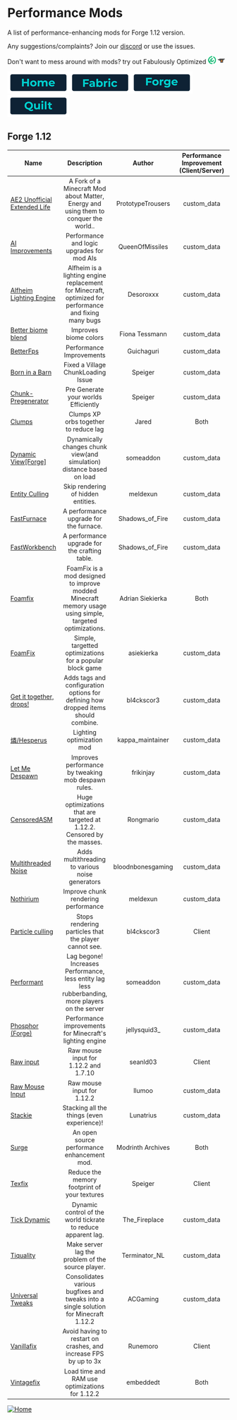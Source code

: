 
# Performance Mods
A list of performance-enhancing mods for Forge 1.12 version.

Any suggestions/complaints?
Join our [discord](https://discord.gg/8nzHYhVUQS) or use the issues.

Don't want to mess around with mods? try out Fabulously Optimized [![Modrinth Logo](https://raw.githubusercontent.com/TheUsefulLists/assets/main/Images/Platform_Icons/Modrinth.png)](https://modrinth.com/modpack/fabulously-optimized) [![CurseForge Logo](https://raw.githubusercontent.com/TheUsefulLists/assets/main/Images/Platform_Icons/CurseForge.png)](https://www.curseforge.com/minecraft/modpacks/fabulously-optimized)

[![Home](https://raw.githubusercontent.com/TheUsefulLists/assets/main/Images/Buttons/Small/Home.png)](/README.md)[![Fabric](https://raw.githubusercontent.com/TheUsefulLists/assets/main/Images/Buttons/Small/Fabric.png)](#fabric-120x)[![Forge](https://raw.githubusercontent.com/TheUsefulLists/assets/main/Images/Buttons/Small/Forge.png)](#forge-120x)[![Quilt](https://raw.githubusercontent.com/TheUsefulLists/assets/main/Images/Buttons/Small/Quilt.png)](#quilt-120x)

## Forge 1.12

| Name |  Description | Author | Performance Improvement (Client/Server) | Need help? |
| --- | :---: | :---: | :---: | :---: |
| [AE2 Unofficial Extended Life](https://www.curseforge.com/minecraft/mc-mods/ae2-extended-life) | A Fork of a Minecraft Mod about Matter, Energy and using them to conquer the world..  | PrototypeTrousers | custom_data |  [Github](None) 
| [AI Improvements](https://www.curseforge.com/minecraft/mc-mods/ai-improvements) | Performance and logic upgrades for mod AIs | QueenOfMissiles | custom_data |  [Github](https://github.com/BuiltBrokenModding/AI-Improvements) 
| [Alfheim Lighting Engine](https://www.curseforge.com/minecraft/mc-mods/alfheim-lighting-engine) | Alfheim is a lighting engine replacement for Minecraft, optimized for performance and fixing many bugs | Desoroxxx | custom_data |  [Github](https://github.com/Red-Studio-Ragnarok/Alfheim) 
| [Better biome blend](https://modrinth.com/mod/better-biome-blend) | Improves biome colors | Fiona Tessmann | custom_data |  [Github](https://github.com/FionaTheMortal/better-biome-blend/issues) 
| [BetterFps](https://www.curseforge.com/minecraft/mc-mods/betterfps) | Performance Improvements | Guichaguri | custom_data |  [Github](https://github.com/Guichaguri/BetterFps) 
| [Born in a Barn](https://www.curseforge.com/minecraft/mc-mods/born-in-a-barn) | Fixed a Village ChunkLoading Issue | Speiger | custom_data |  [Github](None) 
| [Chunk-Pregenerator](https://www.curseforge.com/minecraft/mc-mods/chunkpregenerator) | Pre Generate your worlds Efficiently | Speiger | custom_data |  [Github](https://github.com/TinyModularThings/Chunk-Pregenerator-Issue-Tracker/issues) [Wiki](https://github.com/TinyModularThings/Chunk-Pregenerator-Issue-Tracker/wiki)
| [Clumps](https://modrinth.com/mod/clumps) | Clumps XP orbs together to reduce lag | Jared | Both |  [Github](https://github.com/jaredlll08/Clumps/issues) 
| [Dynamic View[Forge]](https://www.curseforge.com/minecraft/mc-mods/dynamic-view) | Dynamically changes chunk view(and simulation) distance based on load | someaddon | custom_data |  [Github](https://github.com/ldtteam/DynView) 
| [Entity Culling](https://www.curseforge.com/minecraft/mc-mods/entity-culling) | Skip rendering of hidden entities. | meldexun | custom_data |  [Github](https://github.com/Meldexun/EntityCulling) 
| [FastFurnace](https://www.curseforge.com/minecraft/mc-mods/fastfurnace) | A performance upgrade for the furnace. | Shadows_of_Fire | custom_data |  [Github](https://github.com/Shadows-of-Fire/FastFurnace) 
| [FastWorkbench](https://www.curseforge.com/minecraft/mc-mods/fastworkbench) | A performance upgrade for the crafting table. | Shadows_of_Fire | custom_data |  [Github](https://github.com/Shadows-of-Fire/FastWorkbench) 
| [Foamfix](https://modrinth.com/mod/foamfix) | FoamFix is a mod designed to improve modded Minecraft memory usage using simple, targeted optimizations. | Adrian Siekierka | Both |  [Github](https://github.com/asiekierka/FoamFix/issues) 
| [Foam​Fix](https://www.curseforge.com/minecraft/mc-mods/foamfix-optimization-mod) | Simple, targetted optimizations for a popular block game | asiekierka | custom_data |  [Github](https://github.com/asiekierka/FoamFix) 
| [Get it together, drops!](https://modrinth.com/mod/get-it-together-drops) | Adds tags and configuration options for defining how dropped items should combine. | bl4ckscor3 | custom_data | [Discord](https://discord.gg/kgZUAxK) [Github](https://github.com/bl4ckscor3/GetItTogetherDrops/issues) 
| [燐/Hesperus](https://www.curseforge.com/minecraft/mc-mods/hesperus) | Lighting optimization mod | kappa_maintainer | custom_data |  [Github](https://github.com/kappa-maintainer/phosphor-forge112) 
| [Let Me Despawn](https://www.curseforge.com/minecraft/mc-mods/let-me-despawn) | Improves performance by tweaking mob despawn rules. | frikinjay | custom_data |  [Github](https://github.com/frikinjay/let-me-despawn) 
| [CensoredASM](https://www.curseforge.com/minecraft/mc-mods/lolasm) | Huge optimizations that are targeted at 1.12.2. Censored by the masses. | Rongmario | custom_data |  [Github](https://github.com/LoliKingdom/LoliASM) 
| [Multithreaded Noise](https://www.curseforge.com/minecraft/mc-mods/multithreaded-noise) | Adds multithreading to various noise generators | bloodnbonesgaming | custom_data |  [Github](None) 
| [Nothirium](https://www.curseforge.com/minecraft/mc-mods/nothirium) | Improve chunk rendering performance | meldexun | custom_data |  [Github](https://github.com/Meldexun/Nothirium) 
| [Particle culling](https://modrinth.com/mod/particle-culling) | Stops rendering particles that the player cannot see. | bl4ckscor3 | Client | [Discord](https://discord.gg/kgZUAxK) [Github](https://github.com/bl4ckscor3/ParticleCullingissues) 
| [Performant](https://www.curseforge.com/minecraft/mc-mods/performant) | Lag begone! Increases Performance, less entity lag less rubberbanding, more players on the server | someaddon | custom_data |  [Github](https://github.com/someaddons/performant_issues/issues) 
| [Phosphor (Forge)](https://www.curseforge.com/minecraft/mc-mods/phosphor-forge) | Performance improvements for Minecraft's lighting engine | jellysquid3_ | custom_data |  [Github](https://github.com/jellysquid3/phosphor-forge) 
| [Raw input](https://modrinth.com/mod/raw-input) | Raw mouse input for 1.12.2 and 1.7.10 | seanld03 | Client |  [Github](https://github.com/seanld03/RawInputMod-1.12.2-gui-fix/issues) 
| [Raw Mouse Input](https://www.curseforge.com/minecraft/mc-mods/raw-input-1-12-2) | Raw mouse input for 1.12.2  | llumoo | custom_data |  [Github](https://github.com/seanld03/RawInputMod-1.12.2-gui-fix) 
| [Stackie](https://www.curseforge.com/minecraft/mc-mods/stackie) | Stacking all the things (even experience)! | Lunatrius | custom_data |  [Github](https://github.com/Lunatrius/Stackie) [Wiki](http://mc.lunatri.us/wiki/)
| [Surge](https://modrinth.com/mod/surge) | An open source performance enhancement mod. | Modrinth Archives | Both |  [Github](https://github.com/Epoxide-Software/Surge/issues) 
| [Texfix](https://modrinth.com/mod/texfix) | Reduce the memory footprint of your textures | Speiger | Client |  [Github](None) 
| [Tick Dynamic](https://www.curseforge.com/minecraft/mc-mods/tick-dynamic) | Dynamic control of the world tickrate to reduce apparent lag. | The_Fireplace | custom_data |  [Github](https://github.com/The-Fireplace/TickDynamic) 
| [Tiquality](https://www.curseforge.com/minecraft/mc-mods/tiquality) | Make server lag the problem of the source player. | Terminator_NL | custom_data |  [Github](https://github.com/TerminatorNL/Tiquality) 
| [Universal Tweaks](https://www.curseforge.com/minecraft/mc-mods/universal-tweaks) | Consolidates various bugfixes and tweaks into a single solution for Minecraft 1.12.2 | ACGaming | custom_data |  [Github](https://github.com/ACGaming/UniversalTweaks) 
| [Vanillafix](https://modrinth.com/mod/vanillafix) | Avoid having to restart on crashes, and increase FPS by up to 3x | Runemoro | Client |  [Github](https://github.com/DimensionalDevelopment/VanillaFix/issues) 
| [Vintagefix](https://modrinth.com/mod/vintagefix) | Load time and RAM use optimizations for 1.12.2 | embeddedt | Both | [Discord](https://discord.gg/rN9Y7caguP) [Github](https://github.com/embeddedt/VintageFix/issues) 

[![Home](https://i.imgur.com/zGuelkW.png)](https://github.com/NordicGamerFE/usefulmods/blob/main/README.md)
